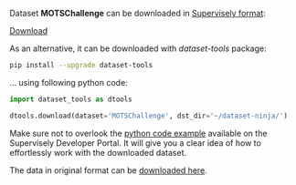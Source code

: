 Dataset **MOTSChallenge** can be downloaded in [Supervisely format](https://developer.supervisely.com/api-references/supervisely-annotation-json-format):

 [Download](https://assets.supervisely.com/supervisely-supervisely-assets-public/teams_storage/b/k/TO/Hq6LAMxBSk4V34bfdXCLEwV5JhruKWdmf7JD9vsQfqTa53kteOkURjsMXChKO7Jix5InUi3IdhELRrcWEkw8Vyvy8MIhU4K9OIhY3GTMgyTUax1lgvqEEDjUvWnC.tar)

As an alternative, it can be downloaded with *dataset-tools* package:
``` bash
pip install --upgrade dataset-tools
```

... using following python code:
``` python
import dataset_tools as dtools

dtools.download(dataset='MOTSChallenge', dst_dir='~/dataset-ninja/')
```
Make sure not to overlook the [python code example](https://developer.supervisely.com/getting-started/python-sdk-tutorials/iterate-over-a-local-project) available on the Supervisely Developer Portal. It will give you a clear idea of how to effortlessly work with the downloaded dataset.

The data in original format can be [downloaded here](https://www.vision.rwth-aachen.de/media/resource_files/MOTSChallenge.zip).